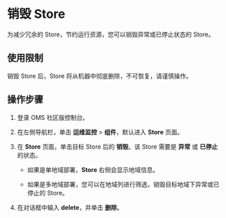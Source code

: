 # 销毁 Store

为减少冗余的 Store，节约运行资源，您可以销毁异常或已停止状态的 Store。

## 使用限制

销毁 Store 后，Store 将从机器中彻底删除，不可恢复，请谨慎操作。

## 操作步骤

1. 登录 OMS 社区版控制台。

2. 在左侧导航栏，单击 **运维监控** \> **组件**，默认进入 **Store** 页面。

3. 在 **Store** 页面，单击目标 Store 后的 **销毁**。该 Store 需要是 **异常** 或 **已停止** 的状态。

   * 如果是单地域部署，**Store** 右侧会显示地域信息。

   * 如果是多地域部署，您可以在地域列进行筛选，销毁目标地域下异常或已停止的 Store。

4. 在对话框中输入 **delete**，并单击 **删除**。
